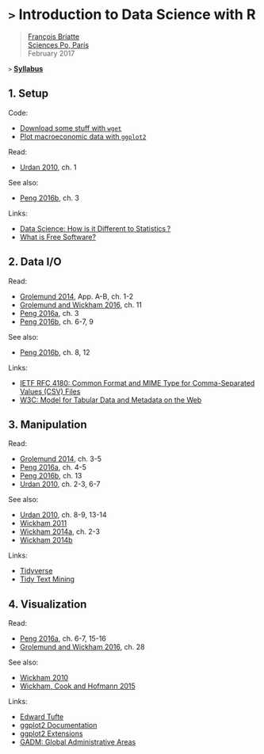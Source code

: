 # `>` Introduction to Data Science with R

> [François Briatte](http://f.briatte.org/)  
> [Sciences Po, Paris](http://www.sciencespo.fr/)  
> February 2017

`>` __[Syllabus](https://goo.gl/BP3ixE)__

## 1. Setup

Code:

- [Download some stuff with `wget`](#)
- [Plot macroeconomic data with `ggplot2`](#)

Read:

- [Urdan 2010][urdan-2010], ch. 1

See also:

- [Peng 2016b][peng-2016b], ch. 3

Links:

- [Data Science: How is it Different to Statistics ?](http://bulletin.imstat.org/2014/09/data-science-how-is-it-different-to-statistics%E2%80%89/)
- [What is Free Software?](https://www.gnu.org/philosophy/free-sw.html)

## 2. Data I/O

Read:

- [Grolemund 2014][grolemund-2014], App. A-B, ch. 1-2
- [Grolemund and Wickham 2016][grolemund-wickham-2016], ch. 11
- [Peng 2016a][peng-2016a], ch. 3
- [Peng 2016b][peng-2016b], ch. 6-7, 9

See also:

- [Peng 2016b][peng-2016b], ch. 8, 12

Links:

- [IETF RFC 4180: Common Format and MIME Type for Comma-Separated Values (CSV) Files](https://tools.ietf.org/html/rfc4180)
- [W3C: Model for Tabular Data and Metadata on the Web](https://www.w3.org/TR/tabular-data-model/)

## 3. Manipulation

Read:

- [Grolemund 2014][grolemund-2014], ch. 3-5
- [Peng 2016a][peng-2016a], ch. 4-5
- [Peng 2016b][peng-2016b], ch. 13
- [Urdan 2010][urdan-2010], ch. 2-3, 6-7

See also:

- [Urdan 2010][urdan-2010], ch. 8-9, 13-14
- [Wickham 2011][wickham-2011]
- [Wickham 2014a][wickham-2014a], ch. 2-3
- [Wickham 2014b][wickham-2014b]

Links:

- [Tidyverse](http://tidyverse.org/)
- [Tidy Text Mining](http://tidytextmining.com/)

## 4. Visualization

Read:

- [Peng 2016a][peng-2016a], ch. 6-7, 15-16
- [Grolemund and Wickham 2016][grolemund-wickham-2016], ch. 28

See also:

- [Wickham 2010][wickham-2010]
- [Wickham, Cook and Hofmann 2015][wickham-cook-hofmann-2015]

Links:

- [Edward Tufte](https://www.edwardtufte.com/tufte/)
- [ggplot2 Documentation](http://docs.ggplot2.org/current/)
- [ggplot2 Extensions](http://www.ggplot2-exts.org/gallery/)
- [GADM: Global Administrative Areas](http://gadm.org/)

[grolemund-2014]: http://shop.oreilly.com/product/0636920028574.do "'Hands-On Programming with R'"
[grolemund-wickham-2016]: http://r4ds.had.co.nz/ "'R for Data Science'"
[peng-2016a]: https://leanpub.com/exdata "'Exploratory Data Analysis with R'"
[peng-2016b]: https://leanpub.com/rprogramming "'R Programming for Data Science'"
[urdan-2010]: http://www.routledge.com/books/details/9780415872911/ "'Statistics in Plain English'"
[wickham-2010]: http://vita.had.co.nz/papers/layered-grammar.html "'A Layered Grammar of Graphics'"
[wickham-2011]: http://vita.had.co.nz/papers/plyr.html "'The Split-Apply-Combine Strategy for Data Analysis'"
[wickham-2014a]: http://adv-r.had.co.nz/ "'Advanced R'"
[wickham-2014b]: http://vita.had.co.nz/papers/tidy-data.html "'Tidy Data'"
[wickham-cook-hofmann-2015]: http://vita.had.co.nz/papers/model-vis.html "'Visualizing Statistical Models'"
